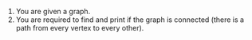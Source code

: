 1. You are given a graph.
2. You are required to find and print if the graph is connected (there is a path from 
     every vertex to every other).

